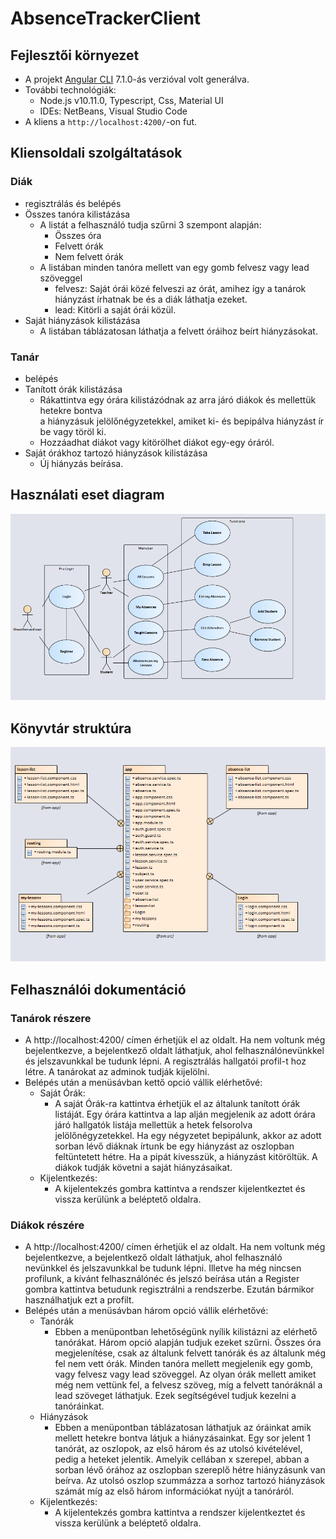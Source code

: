# AbsenceTrackerClient

## Fejlesztői környezet

- A projekt [Angular CLI](https://github.com/angular/angular-cli) 7.1.0-ás verzióval volt generálva.
- További technológiák:
  - Node.js v10.11.0, Typescript, Css, Material UI
  - IDEs: NetBeans, Visual Studio Code
- A kliens a `http://localhost:4200/`-on fut.

## Kliensoldali szolgáltatások

### Diák
- regisztrálás és belépés
- Összes tanóra kilistázása
  - A listát a felhasználó tudja szűrni 3 szempont alapján:
    - Összes óra
    - Felvett órák
    - Nem felvett órák
  - A listában minden tanóra mellett van egy gomb felvesz vagy lead szöveggel
    - felvesz: Saját órái közé felveszi az órát, amihez így a tanárok hiányzást írhatnak be és a diák láthatja ezeket.
    - lead: Kitörli a saját órái közül.
- Saját hiányzások kilistázása
  - A listában táblázatosan láthatja a felvett óráihoz beírt hiányzásokat.
### Tanár
- belépés
- Tanított órák kilistázása
  - Rákattintva egy órára kilistázódnak az arra járó diákok és mellettük hetekre bontva\
    a hiányzásuk jelölőnégyzetekkel, amiket ki- és bepipálva hiányzást ír be vagy töröl ki.
  - Hozzáadhat diákot vagy kitörölhet diákot egy-egy óráról.
- Saját órákhoz tartozó hiányzások kilistázása
  - Új hiányzás beírása.
  
## Használati eset diagram

![alt text](https://github.com/tomlaczik/absence-tracker-client/blob/master/usecase.png)

## Könyvtár struktúra

![alt text](https://github.com/tomlaczik/absence-tracker-client/blob/master/folder_structure.PNG)

## Felhasználói dokumentáció

### Tanárok részere
- A http://localhost:4200/ címen érhetjük el az oldalt. Ha nem voltunk még bejelentkezve, a bejelentkező
  oldalt láthatjuk, ahol felhasználónevünkkel és jelszavunkkal be tudunk lépni. A regisztrálás hallgatói
  profil-t hoz létre. A tanárokat az adminok tudják kijelölni.
- Belépés után a menüsávban kettő opció vállik elérhetővé:
  - Saját Órák:
    - A saját Órák-ra kattintva érhetjük el az általunk tanított órák listáját. Egy órára kattintva a lap alján megjelenik az adott           órára járó hallgatók listája mellettük a hetek felsorolva jelölőnégyzetekkel. Ha egy négyzetet bepipálunk, akkor az adott sorban         lévő diáknak írtunk be egy hiányzást az oszlopban feltüntetett hétre. Ha a pipát kivesszük, a hiányzást kitöröltük. A diákok             tudják követni a saját hiányzásaikat.
  - Kijelentkezés:
    - A kijelentekzés gombra kattintva a rendszer kijelentkeztet és vissza kerülünk a beléptető oldalra.
  
### Diákok részére
- A http://localhost:4200/ címen érhetjük el az oldalt. Ha nem voltunk még bejelentkezve, a bejelentkező
  oldalt láthatjuk, ahol felhasználó nevünkkel és jelszavunkkal be tudunk lépni. Illetve ha még nincsen profilunk, a kívánt
  felhasználónéc és jelszó beírása után a Register gombra kattintva betudunk regisztrálni a rendszerbe. Ezután bármikor használhatjuk     ezt a profilt.
- Belépés után a menüsávban három opció vállik elérhetővé:
  - Tanórák
    - Ebben a menüpontban lehetőségünk nyílik kilistázni az elérhető tanórákat. Három opció alapján tudjuk ezeket szűrni. Összes óra           megjelenítése, csak az általunk felvett tanórák és az általunk még fel nem vett órák. Minden tanóra mellett megjelenik egy gomb,         vagy felvesz vagy lead szöveggel. Az olyan órák mellett amiket még nem vettünk fel, a felvesz szöveg, míg a felvett tanóráknál a         lead szöveget láthatjuk. Ezek segítségével tudjuk kezelni a tanóráinkat.
  - Hiányzások
    - Ebben a menüpontban táblázatosan láthatjuk az óráinkat amik mellett hetekre bontva látjuk a hiányzásainkat. Egy sor jelent 1             tanórát, az oszlopok, az első három és az utolsó kivételével, pedig a heteket jelentik. Amelyik cellában x szerepel, abban a             sorban lévő órához az oszlopban szereplő hétre hiányzásunk van beírva. Az utolsó oszlop szummázza a sorhoz tartozó hiányzások           számát míg az első három információkat nyújt a tanóráról.
  - Kijelentkezés:
    - A kijelentekzés gombra kattintva a rendszer kijelentkeztet és vissza kerülünk a beléptető oldalra.
